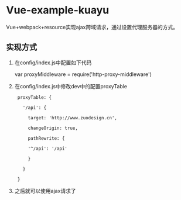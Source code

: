 # Vue-example-kuayu
Vue+webpack+resource实现ajax跨域请求，通过设置代理服务器的方式。
## 实现方式
1. 在config/index.js中配置如下代码

     var proxyMiddleware = require('http-proxy-middleware')

2. 在config/index.js中修改dev中的配置proxyTable

        proxyTable: {

          '/api': {

            target: 'http://www.zuodesign.cn',

            changeOrigin: true,

            pathRewrite: {

            '^/api': '/api'

            }

          }

        }
   
3. 之后就可以使用ajax请求了
